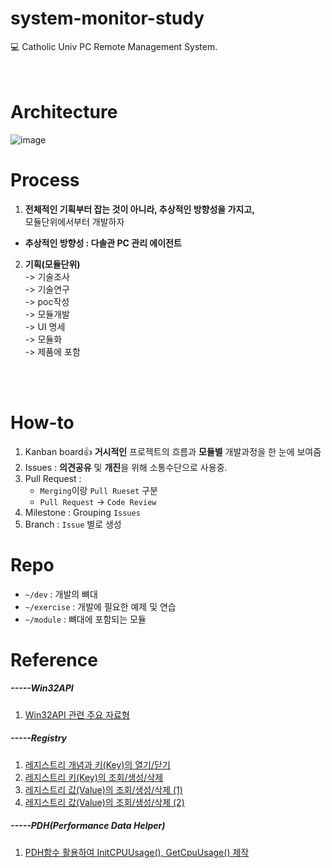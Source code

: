 # **system-monitor-study**
:computer: Catholic Univ PC Remote Management System.<br>
<br><br>
# Architecture
![image](https://user-images.githubusercontent.com/16419202/71482833-01bad800-2848-11ea-92d8-d36137462694.png)


# Process
1. **전체적인 기획부터 잡는 것이 아니라, 추상적인 방향성을 가지고,**<br> 
모듈단위에서부터 개발하자<br>

* **추상적인 방향성 : 다솔관 PC 관리 에이전트**<br>

2. **기획(모듈단위)**<br>
-> 기술조사 <br>
-> 기술연구 <br>
-> poc작성 <br>
-> 모듈개발 <br>
-> UI 명세 <br>
-> 모듈화 <br>
-> 제품에 포함<br>

<br><br>

# How-to
1. Kanban board:+1: **거시적인** 프로젝트의 흐름과 **모듈별** 개발과정을 한 눈에 보여줌 
2. Issues : **의견공유** 및 **개진**을 위해 소통수단으로 사용중.
3. Pull Request : 
   -  `Merging`이랑 `Pull Rueset` 구분
   - `Pull Request` -> `Code Review`
4. Milestone : Grouping `Issues`
5. Branch : `Issue` 별로 생성

# Repo
- `~/dev` : 개발의 뼈대
- `~/exercise` : 개발에 필요한 예제 및 연습
- `~/module` : 뼈대에 포함되는 모듈

# Reference

##### -----Win32API

1. [Win32API 관련 주요 자료형](https://jongwuner.github.io/2019/09/08/Win32API-주요-자료형/)

##### -----Registry

1. [레지스트리 개념과 키(Key)의 열기/닫기](https://jongwuner.github.io/2019/09/08/레지스트리-키의-열기,닫기/)
2. [레지스트리 키(Key)의 조회/생성/삭제](https://jongwuner.github.io/2019/10/03/레지스트리-키의-조회,생성,삭제/)
3. [레지스트리 값(Value)의 조회/생성/삭제 (1)](https://jongwuner.github.io/2019/10/03/레지스트리-기본값의-조회,수정/)
4. [레지스트리 값(Value)의 조회/생성/삭제 (2)](https://jongwuner.github.io/2019/10/03/레지스트리-기본값의-조회,수정/)

##### -----PDH(Performance Data Helper) 

1. [PDH함수 활용하여 InitCPUUsage(), GetCpuUsage() 제작](https://github.com/22hours/system-monitor-study/blob/master/module/CPU/CpuData.cpp)

